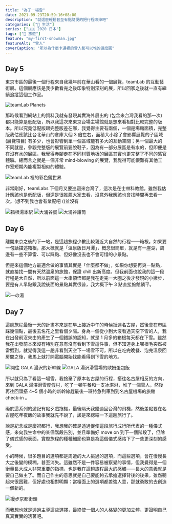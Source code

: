 ```yaml
---
title: "為了一場雪"
date: 2021-09-23T20:59:16+08:00
description: "就這麼輕鬆甚至有點隨便的把行程改掉吧"
categories: ["🍫 生活"]
series: ["🇯🇵 2020 日本"]
tags: ["🧳 旅遊"]
feature: "my-first-snowman.jpg"
featureAlt: "雪人"
coverCaption: "所以為什麼卡通裡的雪人都可以堆的這麼圓"
---
```


## Day 5

東京市區的最後一個行程來自我幾年前在華山看的一個展覽，teamLab 的互動藝術展。這個展應該是我少數看完之後印象特別深刻的展，所以回家之後就一直有繼續追蹤這個工作室。

![teamLab Planets](teamlab-planets.jpg "teamLab 在台場的主場館，去的時間剛好可以看到夕陽，可惜在背面拍不到")

那時候看到網站上的資料我就有發現其實海外展出的 (包含來台灣我看的那一次) 都只能算是低配版，所以我這次來東京台場主場館就是想來看相對比較完整的版本。所以究竟低配版跟完整版差在哪，我覺得主要有兩個，一個是場館面積，完整版我估應該比台北華山的倉庫大個 3 倍左右，面積大小除了會影響展覽的子區域 (展覽項目) 有多少，也會影響到單一個區域能有多大的互動空間；另一個最大的不同就是，參觀完整版的展覽前要脫鞋子，因為有一部分展區是有水的，但即便是在沒有水的展區，我覺得赤腳走在不同材質地板的展區其實也更完整了不同的感官體驗。總而言之就是一個非常 mind-blowing 的展覽，我覺得可能很難有其他工作室短期內能複製相似的體驗。

![teamLab 裡的彩色鏡世界](colorful-mirror-in-teamlab.jpg "雖然沈浸感很強，可惜要拍的好看其實不容易，這應該是我少數抓到比較滿意的角度")

非常剛好，teamLabs 下個月又要巡迴來台灣了，這次是在士林科教館。雖然我估計應該也是低配版，但還是很推薦大家去看，沒意外我應該也會找時間再去看一次。(想不到我也會有業配吧 ((並沒有

![箱根湯本駅](hakone-yumoto-station.jpg "箱根湯本車站在晚上點燈還蠻漂亮的，只要花 ¥100 就可以搭巡迴巴士到合作的溫泉旅館")
![大涌谷蛋](owakudani.jpg "大涌谷山頂的黑蛋很有名")
![大涌谷甜筒](owakudani-cone.jpg "但我還是覺得冰淇淋比較好吃 (˶‾᷄ ⁻̫ ‾᷅˵)")

## Day 6

離開東京之後的下一站，是這趟旅程少數比較親近大自然的行程——箱根。如果要一句話描述箱根，那大概就是「溫泉版日月潭」，概念很簡單，就是有一座湖，周邊有一些不算雷、可以踩點、但好像沒去也不會可惜的小景點。

但是來這個地方最適合做的事情其實是「什麼都不做」，如果你想要再爽一點點，就直接找一間有天然溫泉的旅館，保證 chill 出新高度。但我前面也說我的這一段行程是大自然，所以前面這一大串領悟都是我在走完一大圈之後才發現的小撇步，要是有人早點跟我說後面的景點其實很普，我大概下午 3 點直接旅館躺平。

![一の湯](ichinoyu.jpg "一の湯創立於寬永 7 年，老闆娘每天都會把今天下榻的客人名字寫在門口的木板上")

## Day 7

這趟旅程最後一天的計畫本來是在早上接近中午的時候抵達名古屋，然後會在市區踩幾個點，最後去名花之里看個夕陽。身為一個從小到大沒看過天空下雪的人，我在出發前沒來由的產生了一個錯誤的認知，就是 1 月多的箱根每天都在下雪。雖然我在出發前本來沒有特別在意有沒有看到下雪這件事，但不知道身上哪根毛突然被雷劈到，就覺得我這一趟非看到天空下一場雪不可，所以在吃完晚餐、泡完溫泉回房間之後，我馬上就打開電腦開始找能看得到下雪的地方。

![開往 GALA 湯沢的新幹線](train-to-snow.jpg "隔天下山之後又折返回到東京，往東北方向前進")
![GALA 湯沢滑雪場的歐姆蛋包飯](omelette-rice-at-gala-yuzawa.jpg "滑雪度假村的供餐其實意外的好吃")

所以就只為了看這一場雪，我捨棄了原本名古屋的行程，搭往名古屋相反的方向，來到 GALA 湯澤滑雪度假村，吃了一頓午餐和一支冰淇淋，堆了一個雪人，然後再往回頭搭 4~5 個小時的新幹線趕最後一班特急列車到到名古屋機場的旅館 check-in 。

礙於這系列的遊記有點歹戲拖棚，最後隔天我錯過回台灣的飛機，然後差點要在名古屋吃年夜飯的故事我就先不說了，該是來總結一下這趟旅行了。

說是紀念或是慶祝都行，我想我的確是透過促使這段旅行成行所代表的一種儀式感，來向我生命中的某個階段告別，並且準備好 move on 到下一個階段了，但除了儀式感的表面，實際旅程的種種細節也算是為這個儀式感烙下了一些更深刻的感受。

小的時候，很多題目的選項都是周遭的大人挑過的選項，而這些選項，會在慢慢長大之後變的模糊，甚至消失。這雖然不是一件容易被察覺的事情，但我覺得是一個衡量長大成人非常重要的指標，也是我在這趟旅程最大的感觸——長大的意義就是要自己做主了。而自己作主的意思就是自己要能夠去承擔選擇背後的後果。雖然聽起來很困難，但好處也相對明顯：當檯面上的選項都差強人意，那就勇敢的去創造一個新的。

![漫步京都街頭](honoring-the-trip-of-my-faith.jpg "這是屬於我的旅行，第一趟忠於自己的旅行")

而我想也就是透過主導這些選擇，最終使一個人的人格變的更加立體，更證明自己真真實實的活著吧。

